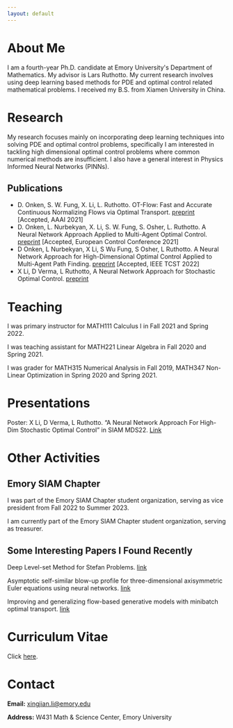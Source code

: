 ```yaml
---
layout: default
---
```

# About Me

I am a fourth-year Ph.D. candidate at Emory University's Department of Mathematics. My advisor is Lars Ruthotto. My current research involves using deep 
learning based methods for PDE and optimal control related mathematical problems. I received my B.S. from Xiamen University in China.


<!--
[Link to another page](./another-page.html).
'''

There should be whitespace between paragraphs.

There should be whitespace between paragraphs. We recommend including a README, or a file with information about your project.
-->
# Research

My research focuses mainly on incorporating deep learning techniques into solving PDE and optimal control problems, specifically I am interested in tackling high dimensional optimal control problems where common numerical methods are insufficient. I also have a general interest in Physics Informed Neural Networks (PINNs).

## Publications
* D. Onken, S. W. Fung, X. Li, L. Ruthotto. OT-Flow: Fast and Accurate Continuous Normalizing Flows via Optimal Transport. [preprint](https://arxiv.org/abs/2006.00104) [Accepted, AAAI 2021] 
* D. Onken, L. Nurbekyan, X. Li, S. W. Fung, S. Osher, L. Ruthotto. A Neural Network Approach Applied to Multi-Agent Optimal Control. [preprint](https://arxiv.org/abs/2011.04757) [Accepted, European Control Conference 2021]
* D Onken, L Nurbekyan, X Li, S Wu Fung, S Osher, L Ruthotto. A Neural Network Approach for High-Dimensional Optimal Control Applied to Multi-Agent Path Finding. [preprint](https://arxiv.org/abs/2104.03270) [Accepted, IEEE TCST 2022]
* X Li, D Verma, L Ruthotto, A Neural Network Approach for Stochastic Optimal Control. [preprint](https://arxiv.org/abs/2209.13104)


# Teaching

I was primary instructor for MATH111 Calculus I in Fall 2021 and Spring 2022. 

I was teaching assistant for MATH221 Linear Algebra in Fall 2020 and Spring 2021.

I was grader for MATH315 Numerical Analysis in Fall 2019, MATH347 Non-Linear Optimization in Spring 2020 and Spring 2021.

# Presentations

Poster: X Li, D Verma, L Ruthotto. “A Neural Network Approach For High-Dim Stochastic Optimal Control” in SIAM MDS22. [Link](https://drive.google.com/file/d/11cHGhHRTOtEFKEhpiS8bxJ4N9vjoXKjI/view?usp=sharing)

# Other Activities

## Emory SIAM Chapter
I was part of the Emory SIAM Chapter student organization, serving as vice president from Fall 2022 to Summer 2023.

I am currently part of the Emory SIAM Chapter student organization, serving as treasurer.

## Some Interesting Papers I Found Recently
Deep Level-set Method for Stefan Problems. [link](https://arxiv.org/abs/2306.11601)

Asymptotic self-similar blow-up profile for three-dimensional axisymmetric Euler equations using neural networks. [link](https://arxiv.org/abs/2201.06780)

Improving and generalizing flow-based generative models with minibatch optimal transport. [link](https://arxiv.org/abs/2302.00482)

# Curriculum Vitae

Click [here](https://xj-li.github.io/CV-2023.pdf).

# Contact

**Email:** xingjian.li@emory.edu

**Address:** W431 Math & Science Center, Emory University


<!--
## Header 2

> This is a blockquote following a header.
>
> When something is important enough, you do it even if the odds are not in your favor.

### Header 3

```js
// Javascript code with syntax highlighting.
var fun = function lang(l) {
  dateformat.i18n = require('./lang/' + l)
  return true;
}
```

```ruby
# Ruby code with syntax highlighting
GitHubPages::Dependencies.gems.each do |gem, version|
  s.add_dependency(gem, "= #{version}")
end
```

#### Header 4

*   This is an unordered list following a header.
*   This is an unordered list following a header.
*   This is an unordered list following a header.

##### Header 5

1.  This is an ordered list following a header.
2.  This is an ordered list following a header.
3.  This is an ordered list following a header.

###### Header 6
[click on this link](#header-6)
| head1        | head two          | three |
|:-------------|:------------------|:------|
| ok           | good swedish fish | nice  |
| out of stock | good and plenty   | nice  |
| ok           | good `oreos`      | hmm   |
| ok           | good `zoute` drop | yumm  |

### There's a horizontal rule below this.

* * *

### Here is an unordered list:

*   Item foo
*   Item bar
*   Item baz
*   Item zip

### And an ordered list:

1.  Item one
1.  Item two
1.  Item three
1.  Item four

### And a nested list:

- level 1 item
  - level 2 item
  - level 2 item
    - level 3 item
    - level 3 item
- level 1 item
  - level 2 item
  - level 2 item
  - level 2 item
- level 1 item
  - level 2 item
  - level 2 item
- level 1 item

### Small image

![Octocat](https://github.githubassets.com/images/icons/emoji/octocat.png)

### Large image

![Branching](https://guides.github.com/activities/hello-world/branching.png)


### Definition lists can be used with HTML syntax.

<dl>
<dt>Name</dt>
<dd>Godzilla</dd>
<dt>Born</dt>
<dd>1952</dd>
<dt>Birthplace</dt>
<dd>Japan</dd>
<dt>Color</dt>
<dd>Green</dd>
</dl>

```
Long, single-line code blocks should not wrap. They should horizontally scroll if they are too long. This line should be long enough to demonstrate this.
```

```
The final element.
```
-->
